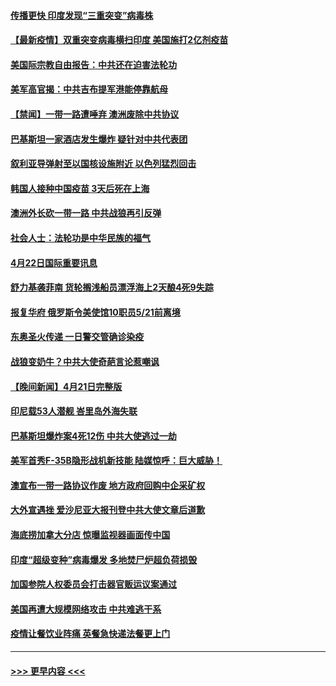 #### [传播更快 印度发现“三重突变”病毒株](../pages/prog202/a103101942.md?t=04230102) 
#### [【最新疫情】双重突变病毒横扫印度 美国施打2亿剂疫苗](../pages/prog202/a103101987.md?t=04230102) 
#### [美国际宗教自由报告：中共还在迫害法轮功](../pages/prog202/a103101979.md?t=04230102) 
#### [美军高官揭：中共吉布提军港能停靠航母](../pages/prog202/a103101972.md?t=04230102) 
#### [【禁闻】一带一路遭唾弃 澳洲废除中共协议](../pages/prog202/a103101958.md?t=04230102) 
#### [巴基斯坦一家酒店发生爆炸 疑针对中共代表团](../pages/prog202/a103101945.md?t=04230102) 
#### [叙利亚导弹射至以国核设施附近 以色列猛烈回击](../pages/prog202/a103101912.md?t=04230102) 
#### [韩国人接种中国疫苗 3天后死在上海](../pages/prog202/a103101828.md?t=04230102) 
#### [澳洲外长砍一带一路 中共战狼再引反弹](../pages/prog202/a103101814.md?t=04230102) 
#### [社会人士：法轮功是中华民族的福气](../pages/prog202/a103101762.md?t=04230102) 
#### [4月22日国际重要讯息](../pages/prog202/a103101735.md?t=04230102) 
#### [舒力基袭菲南 货轮搁浅船员漂浮海上2天酿4死9失踪](../pages/prog202/a103101701.md?t=04230102) 
#### [报复华府 俄罗斯令美使馆10职员5/21前离境](../pages/prog202/a103101684.md?t=04230102) 
#### [东奥圣火传递 一日警交管确诊染疫](../pages/prog202/a103101667.md?t=04230102) 
#### [战狼变奶牛？中共大使奇葩言论惹嘲讽](../pages/prog202/a103101662.md?t=04230102) 
#### [【晚间新闻】4月21日完整版](../pages/prog202/a103101558.md?t=04230102) 
#### [印尼载53人潜舰 峇里岛外海失联](../pages/prog202/a103101557.md?t=04230102) 
#### [巴基斯坦爆炸案4死12伤 中共大使逃过一劫](../pages/prog202/a103101525.md?t=04230102) 
#### [美军首秀F-35B隐形战机新技能 陆媒惊呼：巨大威胁！](../pages/prog202/a103100959.md?t=04230102) 
#### [澳宣布一带一路协议作废 地方政府回购中企采矿权](../pages/prog202/a103101275.md?t=04230102) 
#### [大外宣遇挫 爱沙尼亚大报刊登中共大使文章后道歉](../pages/prog202/a103101365.md?t=04230102) 
#### [海底捞加拿大分店 惊曝监视器画面传中国](../pages/prog202/a103100472.md?t=04230102) 
#### [印度“超级变种”病毒爆发 多地焚尸炉超负荷损毁](../pages/prog202/a103101353.md?t=04230102) 
#### [加国参院人权委员会打击器官贩运议案通过](../pages/prog202/a103101411.md?t=04230102) 
#### [美国再遭大规模网络攻击 中共难逃干系](../pages/prog202/a103101377.md?t=04230102) 
#### [疫情让餐饮业阵痛 英餐急快递法餐更上门](../pages/prog202/a103101356.md?t=04230102) 

----
#### [ >>> 更早内容 <<< ](../indexes/prog202-earlier.md)
